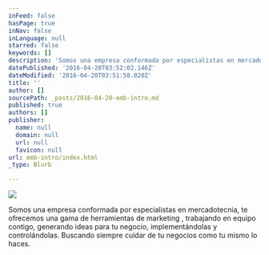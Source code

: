 ```yaml
---
inFeed: false
hasPage: true
inNav: false
inLanguage: null
starred: false
keywords: []
description: 'Somos una empresa conformada por especialistas en mercadotecnia, te ofrecemos una gama de herramientas de marketing , trabajando en equipo contigo, generando ideas para tu negocio, implementándolas y controlándolas. Buscando siempre cuidar de tu negocios como tu mismo lo haces. '
datePublished: '2016-04-20T03:52:02.146Z'
dateModified: '2016-04-20T03:51:58.020Z'
title: ''
author: []
sourcePath: _posts/2016-04-20-emb-intro.md
published: true
authors: []
publisher:
  name: null
  domain: null
  url: null
  favicon: null
url: emb-intro/index.html
_type: Blurb

---
```

![](https://the-grid-user-content.s3-us-west-2.amazonaws.com/ed3578c6-b35d-43ef-8098-3483668ded81.jpg)

Somos una empresa conformada por especialistas en mercadotecnia, te ofrecemos una gama de herramientas de marketing , trabajando en equipo contigo, generando ideas para tu negocio, implementándolas y controlándolas. Buscando siempre cuidar de tu negocios como tu mismo lo haces.